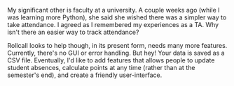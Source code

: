 My significant other is faculty at a university. A couple weeks ago (while I was learning more Python), she said she wished there was a simpler way to take attendance. I agreed as I remembered my experiences as a TA. Why isn't there an easier way to track attendance? 

Rollcall looks to help though, in its present form, needs many more features. Currently, there's no GUI or error handling. But hey! Your data is saved as a CSV file. Eventually, I'd like to add features that allows people to update student absences, calculate points at any time (rather than at the semester's end), and create a friendly user-interface.
